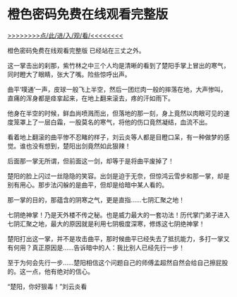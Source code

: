 # 橙色密码免费在线观看完整版

<a href="https://8h9e.vip/">>>>>>>>>点/此/进/入/观/看/<<<<<<<<</a>

橙色密码免费在线观看完整版
已经站在三丈之外。

这一掌击出的刹那，紫竹林之中三个人均是清晰的看到了楚阳手掌上冒出的寒气，同时瞪大了眼睛，张大了嘴。险些惊呼出声。

曲平‘噗通’一声，皮球一般飞上半空，然后一团烂肉一般的摔落在地，大声惨叫，直痛的浑身都是痉挛起来，在地上翻来滚去，疼的汗如雨下。

他身在半空的时候，鲜血尚喷溅而出，但落地的那一刻，身上竟然以肉眼可见的速度笼罩上了一层白霜，一股莫名的寒气，将他的伤口竟然凝结，血流不出。

看着地上翻滚的曲平惨不忍睹的样子，刘云炎等人都是目瞪口呆，有一种做梦的感觉。谁也没有想到，楚阳出剑竟然如此狠辣！

后面那一掌无所谓，但前面这一剑，却等于是将曲平废掉了！

楚阳的脸上闪过一丝隐隐的笑容。出剑是迫于无奈，但惊鸿云雪步和那一掌，却是别有用心。那步法闪躲的是曲平，但却是给暗中某人看的。

那一掌的目的，那蕴含的阴寒之气，更是直指……七阴汇聚之地！

七阴绝神掌！乃是天外楼不传之秘。也是威力最大的一套功法！历代掌门弟子进入七阴汇聚之地，最大的原因就是利用七阴极度深寒，修炼这七阴绝神掌！

楚阳打出这一掌，并不是攻击曲平，那时候曲平已经失去了抵抗能力，多打一掌又有何用？真正原因是……告诉暗中的人：我比别人已经先行一步！

至于为何会先行一步……楚阳相信这个问题自己的师傅孟超然自然会给自己擦屁股的。这一点，他有绝对的信心。

“楚阳，你好狠毒！”刘云炎看
